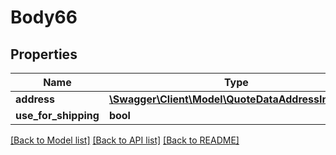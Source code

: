 # Body66

## Properties
Name | Type | Description | Notes
------------ | ------------- | ------------- | -------------
**address** | [**\Swagger\Client\Model\QuoteDataAddressInterface**](QuoteDataAddressInterface.md) |  | 
**use_for_shipping** | **bool** |  | [optional] 

[[Back to Model list]](../README.md#documentation-for-models) [[Back to API list]](../README.md#documentation-for-api-endpoints) [[Back to README]](../README.md)


